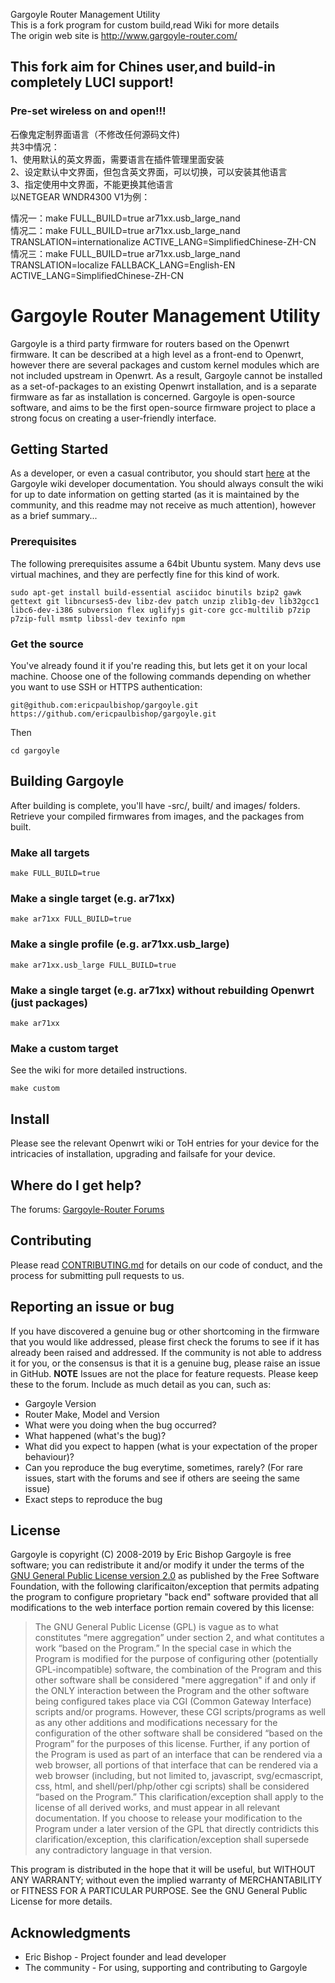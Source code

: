 Gargoyle Router Management Utility  
This is a fork program for custom build,read Wiki for more details  
The origin web site is http://www.gargoyle-router.com/  
## This fork aim for Chines user,and build-in completely LUCI support!
### Pre-set wireless on and open!!!

石像鬼定制界面语言（不修改任何源码文件)  
共3中情况：  
1、使用默认的英文界面，需要语言在插件管理里面安装  
2、设定默认中文界面，但包含英文界面，可以切换，可以安装其他语言  
3、指定使用中文界面，不能更换其他语言  
以NETGEAR WNDR4300 V1为例：  

情况一：make FULL_BUILD=true ar71xx.usb_large_nand  
情况二：make FULL_BUILD=true ar71xx.usb_large_nand TRANSLATION=internationalize ACTIVE_LANG=SimplifiedChinese-ZH-CN  
情况三：make FULL_BUILD=true ar71xx.usb_large_nand TRANSLATION=localize FALLBACK_LANG=English-EN ACTIVE_LANG=SimplifiedChinese-ZH-CN  

# Gargoyle Router Management Utility

Gargoyle is a third party firmware for routers based on the Openwrt firmware. It can be described at a high level as a front-end to Openwrt, however there are several packages and custom kernel modules which are not included upstream in Openwrt. As a result, Gargoyle cannot be installed as a set-of-packages to an existing Openwrt installation, and is a separate firmware as far as installation is concerned.
Gargoyle is open-source software, and aims to be the first open-source firmware project to place a strong focus on creating a user-friendly interface.

## Getting Started

As a developer, or even a casual contributor, you should start [here](https://www.gargoyle-router.com/wiki/doku.php?id=developer_info) at the Gargoyle wiki developer documentation.
You should always consult the wiki for up to date information on getting started (as it is maintained by the community, and this readme may not receive as much attention), however as a brief summary...

### Prerequisites

The following prerequisites assume a 64bit Ubuntu system. Many devs use virtual machines, and they are perfectly fine for this kind of work.

```
sudo apt-get install build-essential asciidoc binutils bzip2 gawk gettext git libncurses5-dev libz-dev patch unzip zlib1g-dev lib32gcc1 libc6-dev-i386 subversion flex uglifyjs git-core gcc-multilib p7zip p7zip-full msmtp libssl-dev texinfo npm
```

### Get the source

You've already found it if you're reading this, but lets get it on your local machine. Choose one of the following commands depending on whether you want to use SSH or HTTPS authentication:

```
git@github.com:ericpaulbishop/gargoyle.git
https://github.com/ericpaulbishop/gargoyle.git
```

Then

```
cd gargoyle
```


## Building Gargoyle

After building is complete, you'll have <target>-src/, built/<target> and images/<target> folders. Retrieve your compiled firmwares from images, and the packages from built.

### Make all targets

```
make FULL_BUILD=true
```

### Make a single target (e.g. ar71xx)

```
make ar71xx FULL_BUILD=true
```

### Make a single profile (e.g. ar71xx.usb_large)

```
make ar71xx.usb_large FULL_BUILD=true
```

### Make a single target (e.g. ar71xx) without rebuilding Openwrt (just packages)

```
make ar71xx
```

### Make a custom target

See the wiki for more detailed instructions.

```
make custom
```

## Install

Please see the relevant Openwrt wiki or ToH entries for your device for the intricacies of installation, upgrading and failsafe for your device.

## Where do I get help?

The forums: [Gargoyle-Router Forums](https://www.gargoyle-router.com/phpbb/index.php)

## Contributing

Please read [CONTRIBUTING.md](https://github.com/ericpaulbishop/gargoyle/blob/master/CONTRIBUTING.md) for details on our code of conduct, and the process for submitting pull requests to us.

## Reporting an issue or bug

If you have discovered a genuine bug or other shortcoming in the firmware that you would like addressed, please first check the forums to see if it has already been raised and addressed. If the community is not able to address it for you, or the consensus is that it is a genuine bug, please raise an issue in GitHub.
**NOTE** Issues are not the place for feature requests. Please keep these to the forum.
Include as much detail as you can, such as:
* Gargoyle Version
* Router Make, Model and Version
* What were you doing when the bug occurred?
* What happened (what's the bug)?
* What did you expect to happen (what is your expectation of the proper behaviour)?
* Can you reproduce the bug everytime, sometimes, rarely? (For rare issues, start with the forums and see if others are seeing the same issue)
* Exact steps to reproduce the bug

## License

Gargoyle is copyright (C) 2008-2019 by Eric Bishop
Gargoyle is free software; you can redistribute it and/or modify it under the terms of the [GNU General Public License version 2.0](http://www.gnu.org/licenses/gpl-2.0.html) as published by the Free Software Foundation, with the following clarificaiton/exception that permits adpating the program to configure proprietary "back end" software provided that all modifications to the web interface portion remain covered by this license:

> The GNU General Public License (GPL) is vague as to what constitutes “mere aggregation” under section 2, and what contitutes a work “based on the Program.” In the special case in which the Program is modified for the purpose of configuring other (potentially GPL-incompatible) software, the combination of the Program and this other software shall be considered "mere aggregation" if and only if the ONLY interaction between the Program and the other software being configured takes place via CGI (Common Gateway Interface) scripts and/or programs. However, these CGI scripts/programs as well as any other additions and modifications necessary for the configuration of the other software shall be considered “based on the Program” for the purposes of this license. Further, if any portion of the Program is used as part of an interface that can be rendered via a web browser, all portions of that interface that can be rendered via a web browser (including, but not limited to, javascript, svg/ecmascript, css, html, and shell/perl/php/other cgi scripts) shall be considered “based on the Program.”
> This clarification/exception shall apply to the license of all derived works, and must appear in all relevant documentation. If you choose to release your modification to the Program under a later version of the GPL that directly contridicts this clarification/exception, this clarification/exception shall supersede any contradictory language in that version.

This program is distributed in the hope that it will be useful, but WITHOUT ANY WARRANTY; without even the implied warranty of MERCHANTABILITY or FITNESS FOR A PARTICULAR PURPOSE. See the GNU General Public License for more details.

## Acknowledgments

* Eric Bishop - Project founder and lead developer
* The community - For using, supporting and contributing to Gargoyle
